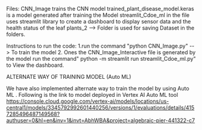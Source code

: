 Files: 
CNN_Image trains the CNN model
trained_plant_disease_model.keras is a model generated after training the Model 
streamlit_Cdoe_ml in the file uses streamlit library to create a dashboard to display sensor data and the health status of the leaf
plants_2 --> Folder is used for saving Dataset in the folders. 

Instructions to run the code:
1.run the command "python CNN_Image.py" --> To train the model 
2. Ones the CNN_Image_Interactive file is generated by the model run the command" python -m streamlit run streamlit_Cdoe_ml.py" to View the dashboard.


ALTERNATE WAY OF TRAINING MODEL (Auto ML) 

We have also implemented alternate way to train the model by using Auto ML  .
Following is the link to model deployed in Vertex AI Auto ML tool 
https://console.cloud.google.com/vertex-ai/models/locations/us-central1/models/3345792992601440256/versions/1/evaluations/details/4157285496487149568?authuser=0&hl=en&inv=1&invt=AbhWBA&project=algebraic-pier-441322-c7




